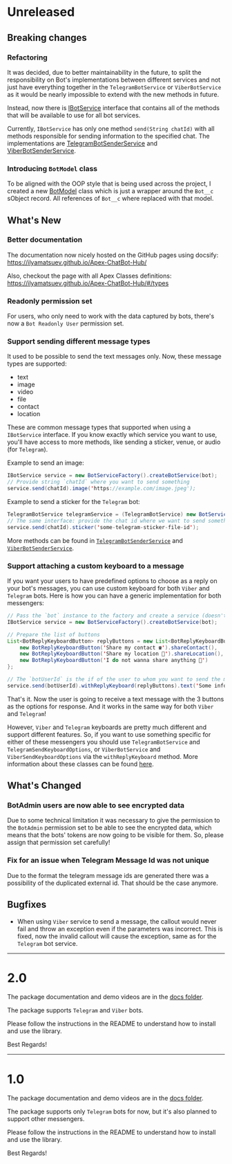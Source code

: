 # Unreleased

## Breaking changes

### Refactoring

It was decided, due to better maintainability in the future, to split the responsibility on Bot's implementations between different services and not just have everything together in the `TelegramBotService` or `ViberBotService` as it would be nearly impossible to extend with the new methods in future.

Instead, now there is [IBotService](https://ilyamatsuev.github.io/Apex-ChatBot-Hub/#/types/Interfaces/IBotService) interface that contains all of the methods that will be available to use for all bot services.

Currently, `IBotService` has only one method `send(String chatId)` with all methods responsible for sending information to the specified chat. The implementations are [TelegramBotSenderService](https://ilyamatsuev.github.io/Apex-ChatBot-Hub/#/types/Classes/TelegramBotSenderService) and [ViberBotSenderService](https://ilyamatsuev.github.io/Apex-ChatBot-Hub/#/types/Classes/ViberBotSenderService).

### Introducing `BotModel` class

To be aligned with the OOP style that is being used across the project, I created a new [BotModel](https://ilyamatsuev.github.io/Apex-ChatBot-Hub/#/types/Classes/BotModel) class which is just a wrapper around the `Bot__c` sObject record. All references of `Bot__c` where replaced with that model.

## What's New

### Better documentation

The documentation now nicely hosted on the GitHub pages using docsify: https://ilyamatsuev.github.io/Apex-ChatBot-Hub/

Also, checkout the page with all Apex Classes definitions: https://ilyamatsuev.github.io/Apex-ChatBot-Hub/#/types

### Readonly permission set

For users, who only need to work with the data captured by bots, there's now a `Bot Readonly User` permission set.

### Support sending different message types

It used to be possible to send the text messages only. Now, these message types are supported:

- text
- image
- video
- file
- contact
- location

These are common message types that supported when using a `IBotService` interface. If you know exactly which service you want to use, you'll have access to more methods, like sending a sticker, venue, or audio (for `Telegram`).

Example to send an image:

```java
IBotService service = new BotServiceFactory().createBotService(bot);
// Provide string `chatId` where you want to send something
service.send(chatId).image('https://example.com/image.jpeg');
```

Example to send a sticker for the `Telegram` bot:

```java
TelegramBotService telegramService = (TelegramBotService) new BotServiceFactory().createBotService(bot);
// The same interface: provide the chat id where we want to send something
service.send(chatId).sticker('some-telegram-sticker-file-id');
```

More methods can be found in [`TelegramBotSenderService`](https://ilyamatsuev.github.io/Apex-ChatBot-Hub/#/types/Classes/TelegramBotSenderService) and [`ViberBotSenderService`](https://ilyamatsuev.github.io/Apex-ChatBot-Hub/#/types/Classes/ViberBotSenderService).

### Support attaching a custom keyboard to a message

If you want your users to have predefined options to choose as a reply on your bot's messages, you can use custom keyboard for both `Viber` and `Telegram` bots. Here is how you can have a generic implementation for both messengers:

```java
// Pass the `bot` instance to the factory and create a service (doesn't matter if it's `Viber` or `Telegram` bot)
IBotService service = new BotServiceFactory().createBotService(bot);

// Prepare the list of buttons
List<BotReplyKeyboardButton> replyButtons = new List<BotReplyKeyboardButton> {
    new BotReplyKeyboardButton('Share my contact ☎️').shareContact(),
    new BotReplyKeyboardButton('Share my location 📍').shareLocation(),
    new BotReplyKeyboardButton('I do not wanna share anything 😤')
};

// The `botUserId` is the if of the user to whom you want to send the message
service.send(botUserId).withReplyKeyboard(replyButtons).text('Some informative message!');
```

That's it. Now the user is going to receive a text message with the 3 buttons as the options for response. And it works in the same way for both `Viber` and `Telegram`!

However, `Viber` and `Telegram` keyboards are pretty much different and support different features. So, if you want to use something specific for either of these messengers you should use `TelegramBotService` and `TelegramSendKeyboardOptions`, or `ViberBotService` and `ViberSendKeyboardOptions` via the `withReplyKeyboard` method. More information about these classes can be found [here](https://ilyamatsuev.github.io/Apex-ChatBot-Hub/#/types).

## What's Changed

### BotAdmin users are now able to see encrypted data

Due to some technical limitation it was necessary to give the permission to the `BotAdmin` permission set to be able to see the encrypted data, which means that the bots' tokens are now going to be visible for them. So, please assign that permission set carefully!

### Fix for an issue when Telegram Message Id was not unique

Due to the format the telegram message ids are generated there was a possibility of the duplicated external id. That should be the case anymore.

## Bugfixes

- When using `Viber` service to send a message, the callout would never fail and throw an exception even if the parameters was incorrect. This is fixed, now the invalid callout will cause the exception, same as for the `Telegram` bot service.

---

# 2.0

The package documentation and demo videos are in the [docs folder](https://github.com/IlyaMatsuev/Apex-ChatBot-Hub/tree/main/docs).

The package supports `Telegram` and `Viber` bots.

Please follow the instructions in the README to understand how to install and use the library.

Best Regards!

---

# 1.0

The package documentation and demo videos are in the [docs folder](https://github.com/IlyaMatsuev/Apex-Bot-Lib/tree/main/docs).

The package supports only `Telegram` bots for now, but it's also planned to support other messengers.

Please follow the instructions in the README to understand how to install and use the library.

Best Regards!
